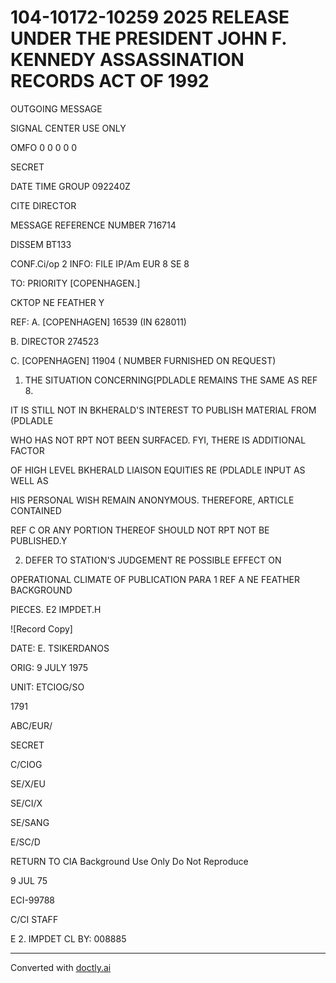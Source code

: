 # 104-10172-10259 2025 RELEASE UNDER THE PRESIDENT JOHN F. KENNEDY ASSASSINATION RECORDS ACT OF 1992

OUTGOING MESSAGE

SIGNAL CENTER USE ONLY

OMFO 0 0 0 0 0

SECRET

DATE TIME GROUP
092240Z

CITE
DIRECTOR

MESSAGE REFERENCE NUMBER
716714

DISSEM BT133

CONF.Ci/op 2 INFO: FILE IP/Am EUR 8 SE 8

TO: PRIORITY [COPENHAGEN.]

CKTOP NE FEATHER Y

REF: A. [COPENHAGEN] 16539 (IN 628011)

B. DIRECTOR 274523

C. [COPENHAGEN] 11904 ( NUMBER FURNISHED ON REQUEST)

1. THE SITUATION CONCERNING[PDLADLE REMAINS THE SAME AS REF 8.

IT IS STILL NOT IN BKHERALD'S INTEREST TO PUBLISH MATERIAL FROM (PDLADLE

WHO HAS NOT RPT NOT BEEN SURFACED. FYI, THERE IS ADDITIONAL FACTOR

OF HIGH LEVEL BKHERALD LIAISON EQUITIES RE (PDLADLE INPUT AS WELL AS

HIS PERSONAL WISH REMAIN ANONYMOUS. THEREFORE, ARTICLE CONTAINED

REF C OR ANY PORTION THEREOF SHOULD NOT RPT NOT BE PUBLISHED.Y

2. DEFER TO STATION'S JUDGEMENT RE POSSIBLE EFFECT ON

OPERATIONAL CLIMATE OF PUBLICATION PARA 1 REF A NE FEATHER BACKGROUND

PIECES. E2 IMPDET.H

![Record Copy]

DATE: E. TSIKERDANOS

ORIG: 9 JULY 1975

UNIT: ETCIOG/SO

1791

ABC/EUR/

SECRET

C/CIOG

SE/X/EU

SE/CI/X

SE/SANG

E/SC/D

RETURN TO CIA
Background Use Only
Do Not Reproduce

9 JUL 75

ECI-99788

C/CI STAFF

E 2. IMPDET
CL BY: 008885


---
Converted with [doctly.ai](https://doctly.ai)